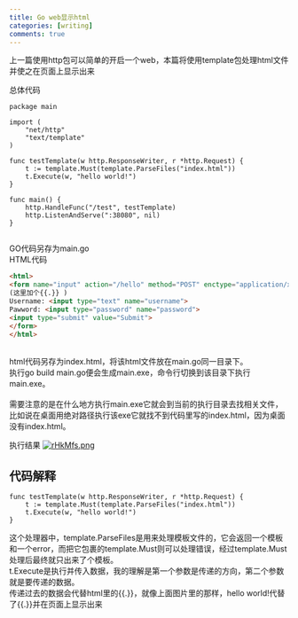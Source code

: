```yaml
---
title: Go web显示html
categories: [writing]
comments: true
---
```


上一篇使用http包可以简单的开启一个web，本篇将使用template包处理html文件并使之在页面上显示出来<br>

总体代码<br>
```golang
package main

import (
	"net/http"
	"text/template"
)

func testTemplate(w http.ResponseWriter, r *http.Request) {
	t := template.Must(template.ParseFiles("index.html"))
	t.Execute(w, "hello world!")
}

func main() {
	http.HandleFunc("/test", testTemplate)
	http.ListenAndServe(":38080", nil)
}
    
```
GO代码另存为main.go
<br>
HTML代码<br>

```html
<html>
<form name="input" action="/hello" method="POST" enctype="application/x-www-form-urlencoded">
(这里加个{{.}} )
Username: <input type="text" name="username">
Pawword: <input type="password" name="password">
<input type="submit" value="Submit">
</form>
</html>
```
<br>
html代码另存为index.html，将该html文件放在main.go同一目录下。<br>
执行go build main.go便会生成main.exe，命令行切换到该目录下执行main.exe。<br><br>
需要注意的是在什么地方执行main.exe它就会到当前的执行目录去找相关文件，比如说在桌面用绝对路径执行该exe它就找不到代码里写的index.html，因为桌面没有index.html。
<br>

执行结果
<a href="https://imgchr.com/i/rHkMfs"><img src="https://s3.ax1x.com/2020/12/29/rHkMfs.png" alt="rHkMfs.png" border="0" /></a>

## 代码解释

```golang
func testTemplate(w http.ResponseWriter, r *http.Request) {
	t := template.Must(template.ParseFiles("index.html"))
	t.Execute(w, "hello world!")
} 
```
这个处理器中，template.ParseFiles是用来处理模板文件的，它会返回一个模板和一个error，而把它包裹的template.Must则可以处理错误，经过template.Must处理后最终就只出来了个模板。<br>
t.Execute是执行并传入数据，我的理解是第一个参数是传递的方向，第二个参数就是要传递的数据。<br>
传递过去的数据会代替html里的{{.}}，就像上面图片里的那样，hello world!代替了{{.}}并在页面上显示出来


